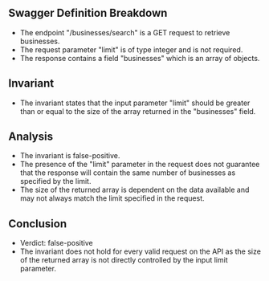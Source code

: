 ## Swagger Definition Breakdown
- The endpoint "/businesses/search" is a GET request to retrieve businesses.
- The request parameter "limit" is of type integer and is not required.
- The response contains a field "businesses" which is an array of objects.

## Invariant
- The invariant states that the input parameter "limit" should be greater than or equal to the size of the array returned in the "businesses" field.

## Analysis
- The invariant is false-positive.
- The presence of the "limit" parameter in the request does not guarantee that the response will contain the same number of businesses as specified by the limit.
- The size of the returned array is dependent on the data available and may not always match the limit specified in the request.

## Conclusion
- Verdict: false-positive
- The invariant does not hold for every valid request on the API as the size of the returned array is not directly controlled by the input limit parameter.
